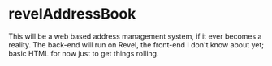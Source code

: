 # revelAddressBook
This will be a web based address management system, if it ever becomes a reality. The back-end will run on Revel, the front-end I don't know about yet; basic HTML for now just to get things rolling.
